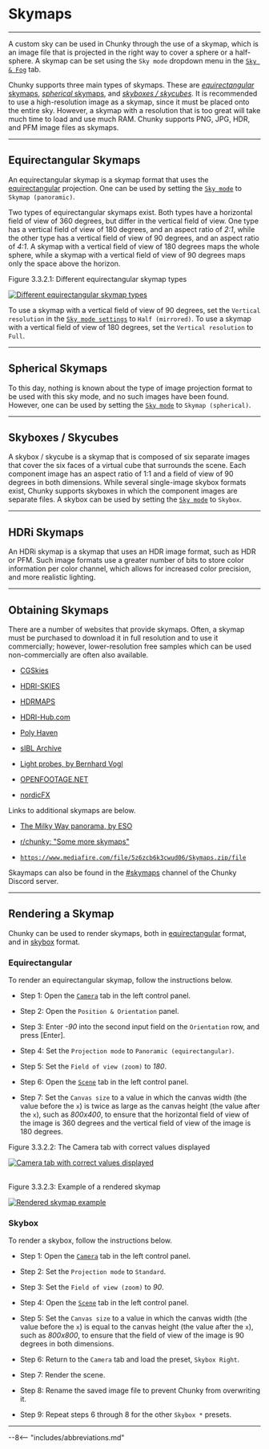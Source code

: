 # Skymaps

---

A custom sky can be used in Chunky through the use of a skymap, which is an image file that is projected in the right way to cover a sphere or a half-sphere. A skymap can be set using the `Sky mode` dropdown menu in the [`Sky & Fog`](../../user_interface/render_controls/sky_and_fog#sky-mode-settings) tab.

Chunky supports three main types of skymaps. These are [*equirectangular* skymaps](#equirectangular-skymaps), [*spherical* skymaps](#spherical-skymaps), and [*skyboxes / skycubes*](#skyboxes-skycubes). It is recommended to use a high-resolution image as a skymap, since it must be placed onto the entire sky. However, a skymap with a resolution that is too great will take much time to load and use much RAM. Chunky supports PNG, JPG, HDR, and PFM image files as skymaps.

---

## Equirectangular Skymaps

An equirectangular skymap is a skymap format that uses the <a href="https://wiki.panotools.org/Equirectangular_Projection" target="_blank">equirectangular</a> projection. One can be used by setting the [`Sky mode`](../../user_interface/render_controls/sky_and_fog#sky-mode-settings) to `Skymap (panoramic)`.

Two types of equirectangular skymaps exist. Both types have a horizontal field of view of 360 degrees, but differ in the vertical field of view. One type has a vertical field of view of 180 degrees, and an aspect ratio of *2:1*, while the other type has a vertical field of view of 90 degrees, and an aspect ratio of *4:1*. A skymap with a vertical field of view of 180 degrees maps the whole sphere, while a skymap with a vertical field of view of 90 degrees maps only the space above the horizon.

<div class="figure" id="figure-3-3-2-1">
  <p class="figure">
  Figure 3.3.2.1: Different equirectangular skymap types
  </p>
  <div class="figureimgcontainer">
    <a href="../../../img/examples/skymaps/skymap_vertical_resolution.png">
      <img class="figure" src="../../../img/examples/skymaps/skymap_vertical_resolution.png" alt="Different equirectangular skymap types">
    </a>
  </div>
</div>

To use a skymap with a vertical field of view of 90 degrees, set the `Vertical resolution` in the [`Sky mode settings`](../../user_interface/render_controls/sky_and_fog#sky-mode-settings) to `Half (mirrored)`. To use a skymap with a vertical field of view of 180 degrees, set the `Vertical resolution` to `Full`.

---

## Spherical Skymaps

To this day, nothing is known about the type of image projection format to be used with this sky mode, and no such images have been found. However, one can be used by setting the [`Sky mode`](../../user_interface/render_controls/sky_and_fog#sky-mode-settings) to `Skymap (spherical)`.

---

## Skyboxes / Skycubes

A skybox / skycube is a skymap that is composed of six separate images that cover the six faces of a virtual cube that surrounds the scene. Each component image has an aspect ratio of 1:1 and a field of view of 90 degrees in both dimensions. While several single-image skybox formats exist, Chunky supports skyboxes in which the component images are separate files. A skybox can be used by setting the [`Sky mode`](../../user_interface/render_controls/sky_and_fog#sky-mode-settings) to `Skybox`.

---

## HDRi Skymaps

An HDRi skymap is a skymap that uses an HDR image format, such as HDR or PFM. Such image formats use a greater number of bits to store color information per color channel, which allows for increased color precision, and more realistic lighting.

---

## Obtaining Skymaps

There are a number of websites that provide skymaps. Often, a skymap must be purchased to download it in full resolution and to use it commercially; however, lower-resolution free samples which can be used non-commercially are often also available.

- <a href="https://cgskies.com/" target="_blank">CGSkies</a>

- <a href="https://hdri-skies.com/hdri-skies/" target="_blank">HDRI-SKIES</a>

- <a href="https://hdrmaps.com/hdri-skies/" target="_blank">HDRMAPS</a>

- <a href="https://www.hdri-hub.com/hdrishop/hdri" target="_blank">HDRI-Hub.com</a>

- <a href="https://polyhaven.com/hdris/skies" target="_blank">Poly Haven</a>

- <a href="http://hdrlabs.com/sibl/archive.html" target="_blank">sIBL Archive</a>

- <a href="http://dativ.at/lightprobes/" target="_blank">Light probes, by Bernhard Vogl</a>

- <a href="https://www.openfootage.net/category/high-dynamic-range-panorama/" target="_blank">OPENFOOTAGE.NET</a>

- <a href="http://www.nordicfx.net/?works=hdri" target="_blank">nordicFX</a>

Links to additional skymaps are below.

- <a href="https://www.eso.org/public/images/eso0932a/" target="_blank">The Milky Way panorama, by ESO</a>

- <a href="https://www.reddit.com/r/chunky/comments/17ts4b/some_more_skymaps/" target="_blank">r/chunky: "Some more skymaps"</a>

- <a href="https://www.mediafire.com/file/5z6zcb6k3cwud06/Skymaps.zip/file" target="_blank">`https://www.mediafire.com/file/5z6zcb6k3cwud06/Skymaps.zip/file`</a>

Skaymaps can also be found in the <a href="https://discord.gg/zKnCf6t9Pu" target="_blank">#skymaps</a> channel of the Chunky Discord server.

---

## Rendering a Skymap

Chunky can be used to render skymaps, both in [equirectangular](#equirectangular-skymaps) format, and in [skybox](#skyboxes-skycubes) format.

### Equirectangular

To render an equirectangular skymap, follow the instructions below.

- Step 1: Open the [`Camera`](../../user_interface/render_controls/camera) tab in the left control panel.

- Step 2: Open the `Position & Orientation` panel.

- Step 3: Enter *-90* into the second input field on the `Orientation` row, and press [Enter].

- Step 4: Set the `Projection mode` to `Panoramic (equirectangular)`.

- Step 5: Set the `Field of view (zoom)` to *180*.

- Step 6: Open the [`Scene`](../../user_interface/render_controls/scene) tab in the left control panel.

- Step 7: Set the `Canvas size` to a value in which the canvas width (the value before the `x`) is twice as large as the canvas height (the value after the `x`), such as *800x400*, to ensure that the horizontal field of view of the image is 360 degrees and the vertical field of view of the image is 180 degrees.

<div class="figure" id="figure-3-3-2-2">
  <p class="figure">
  Figure 3.3.2.2: The Camera tab with correct values displayed
  </p>
  <div class="figureimgcontainer">
    <a href="../../../img/examples/skymaps/skymap_camera_tab.png">
      <img class="figure" src="../../../img/examples/skymaps/skymap_camera_tab.png" alt="Camera tab with correct values displayed">
    </a>
  </div>
</div>
<br>

<div class="figure" id="figure-3-3-2-3">
  <p class="figure">
  Figure 3.3.2.3: Example of a rendered skymap
  </p>
  <div class="figureimgcontainer">
    <a href="../../../img/examples/skymaps/skymap_render.png">
      <img class="figure" src="../../../img/examples/skymaps/skymap_render.png" alt="Rendered skymap example">
    </a>
  </div>
</div>

### Skybox

To render a skybox, follow the instructions below.

- Step 1: Open the [`Camera`](../../user_interface/render_controls/camera) tab in the left control panel.

- Step 2: Set the `Projection mode` to `Standard`.

- Step 3: Set the `Field of view (zoom)` to *90*.

- Step 4: Open the [`Scene`](../../user_interface/render_controls/scene) tab in the left control panel.

- Step 5: Set the `Canvas size` to a value in which the canvas width (the value before the `x`) is equal to the canvas height (the value after the `x`), such as *800x800*, to ensure that the field of view of the image is 90 degrees in both dimensions.

- Step 6: Return to the `Camera` tab and load the preset, `Skybox Right`.

- Step 7: Render the scene.

- Step 8: Rename the saved image file to prevent Chunky from overwriting it.

- Step 9: Repeat steps 6 through 8 for the other `Skybox *` presets.

---

--8<-- "includes/abbreviations.md"
